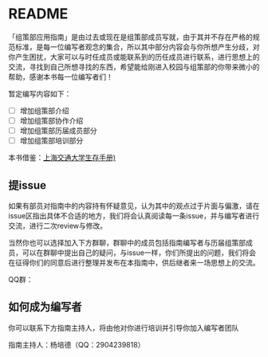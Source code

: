 # README

「组策部应用指南」是由过去或现在是组策部成员写就，由于其并不存在严格的规范标准，是每一位编写者观念的集合，所以其中部分内容会与你所想产生分歧，对你产生困扰，大家可以与时任成员或能联系到的历任成员进行联系，进行思想上的交流，寻找到自己所想寻找的东西，希望能给刚进入校园与组策部的你带来微小的帮助，感谢本书每一位编写者们！

暂定编写内容如下：

* [ ] 增加组策部介绍
* [ ] 增加组策部协作介绍
* [ ] 增加组策部历届成员部分
* [ ] 增加组策部培训部分

本书借鉴：[上海交通大学生存手册)](https://survivesjtu.gitbook.io/survivesjtumanual/)

## 提issue

如果有部员对指南中的内容持有怀疑意见，认为其中的观点过于片面与偏激，请在issue区指出具体不合适的地方，我们将会认真阅读每一条issue，并与编写者进行交流，进行二次review与修改。

当然你也可以选择加入下方群聊，群聊中的成员包括指南编写者与历届组策部成员，可以在群聊中提出自己的疑问，与issue一样，你们所提出的问题，我们将会在征得你们的同意后进行整理并发布在本指南中，供后继者来一场思想上的交流。

QQ群：

## 如何成为编写者

你可以联系下方指南主持人，将由他对你进行培训并引导你加入编写者团队

指南主持人：杨培德（QQ：2904239818）

